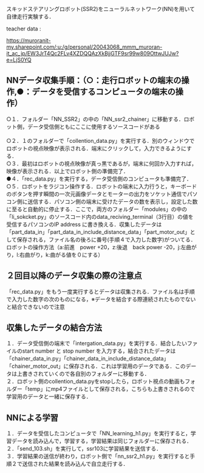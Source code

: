 スキッドステアリングロボット(SSR2)をニューラルネットワーク(NN)を用いて自律走行実験する．

teacher data :

https://muroranit-my.sharepoint.com/:u:/g/personal/20043068_mmm_muroran-it_ac_jp/EW3JrT4Qc2FLv4XZDQQAzXkBjjGTF9sr99w809OttwJUJw?e=LjS0YQ


## NNデータ収集手順：（○：走行ロボットの端末の操作,●：データを受信するコンピュータの端末の操作）<br>
○１．フォルダー「NN_SSR2」の中の「NN_ssr2_chainer」に移動する．ロボット側，データ受信側ともにここに使用するソースコードがある<br>  
○２．１のフォルダーで「collention_data.py」を実行する．別のウィンドウでロボットの視点映像が表示される．端末にクリックして，入力できるようにする．<br>
○３．最初はロボットの視点映像が真っ黒であるが，端末に何回か入力すれば，映像が表示される．以上でロボット側の準備完了．<br>
●４．「rec_data.py」を実行する，データ受信側のコンピュータも準備完了．<br>
○５．ロボットをラジコン操作する．ロボットの端末に入力行うと，キーボードのボタンを押す瞬間の一次元画像データとモーターの出力をソケット通信でパソコン側に送信する．パソコン側の端末に受けたデータの数を表示し，設定した数に至ると自動的に停止する．ここで，両方のフォルダー「modules」の中の「li_sokcket.py」のソースコード内のdata_reciving_terminal（3行目）の値を受信するパソコンのIP address に書き換える．収集したデータは「part_data_in」「part_data_in_include_distance_data」「part_motor_out」として保存される，ファイル名の後ろに番号(手順４で入力した数字)がついてる．<br>
ロボットの操作方法（a:前進　power +20，z:後退　back power -20，j:左曲がり，l:右曲がり，k:曲がる値を０にする）<br>

## ２回目以降のデータ収集の際の注意点<br>
「rec_data.py」をもう一度実行するとデータは収集される．ファイル名は手順で入力した数字の次のものになる，※データを結合する際連続されたものでないと結合できないので注意<br>

## 収集したデータの結合方法<br>
１．データ受信側の端末で「intergation_data.py」を実行する．結合したいファイルのstart number と stop number を入力する，結合されたデータは「chainer_data_in.py」「chainer_data_in_include_distance_data」「chainer_motor_out」に保存される．これは学習用のデータである．このデータは上書きされていくので各自別のフォルダーに移動する．<br>
２．ロボット側のcollention_data.pyをstopしたら，ロボット視点の動画もフォルダー「temp」にmp4ファイルとして保存される，こちらも上書きされるので学習用のデータと一緒に保存する．<br>

## NNによる学習<br>
１．データを受信したコンピュータで「NN_learning_h1.py」を実行すると，学習データを読み込んで，学習する，学習結果は同じフォルダーに保存される．<br>
２．「send_103.sh」を実行して，ssr103に学習結果を送信する．<br>
３．学習結果の送信が終わり，ロボット側で「nn_ssr2_h1.py」を実行すると手順２で送信された結果を読み込んで自立走行する．<br>
